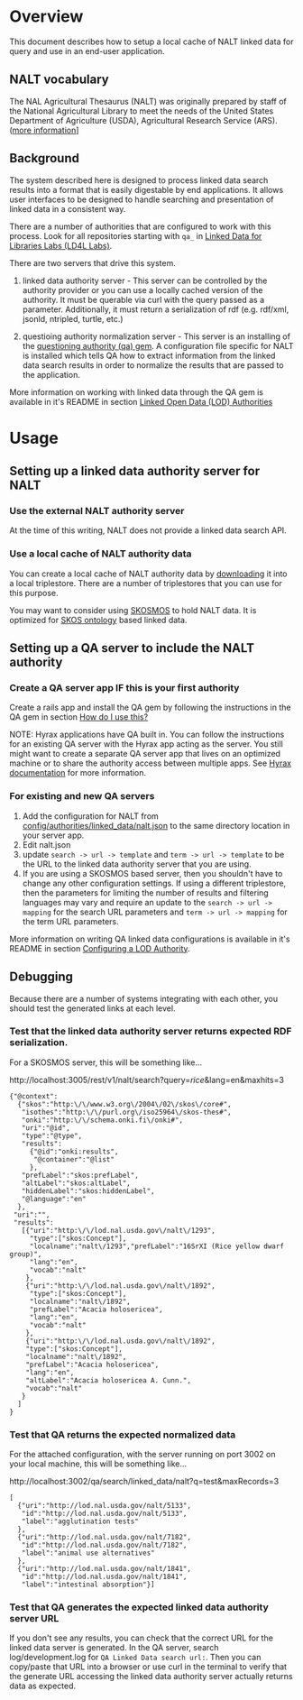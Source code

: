 # Overview

This document describes how to setup a local cache of NALT linked data for query and use in an end-user application. 

## NALT vocabulary

The NAL Agricultural Thesaurus (NALT) was originally prepared by staff of the National Agricultural Library to meet the needs of the United States Department of Agriculture (USDA), Agricultural Research Service (ARS).  ([more information](https://agclass.nal.usda.gov/background.shtml)]

## Background

The system described here is designed to process linked data search results into a format that is easily digestable by end applications.  It allows user interfaces to be designed to handle searching and presentation of linked data in a consistent way.  

There are a number of authorities that are configured to work with this process.  Look for all repositories starting with `qa_` in [Linked Data for Libraries Labs (LD4L Labs)](https://github.com/ld4l-labs).

There are two servers that drive this system.

1. linked data authority server - This server can be controlled by the authority provider or you can use a locally cached version of the authority.  It must be querable via curl with the query passed as a parameter.  Additionally, it must return a serialization of rdf (e.g. rdf/xml, jsonld, ntripled, turtle, etc.)

2. questioing authority normalization server - This server is an installing of the [questioning authority (qa) gem](https://rubygems.org/gems/qa).  A configuration file specific for NALT is installed which tells QA how to extract information from the linked data search results in order to normalize the results that are passed to the application.

More information on working with linked data through the QA gem is available in it's README in section [Linked Open Data (LOD) Authorities](https://github.com/samvera/questioning_authority#linked-open-data-lod-authorities)


# Usage

## Setting up a linked data authority server for NALT

### Use the external NALT authority server

At the time of this writing, NALT does not provide a linked data search API.

### Use a local cache of NALT authority data

You can create a local cache of NALT authority data by [downloading]() it into a local triplestore.  There are a number of triplestores that you can use for this purpose.

You may want to consider using [SKOSMOS](http://skosmos.org/) to hold NALT data.  It is optimized for [SKOS ontology](https://www.w3.org/TR/2008/WD-skos-reference-20080829/skos.html) based linked data.


## Setting up a QA server to include the NALT authority

### Create a QA server app IF this is your first authority

Create a rails app and install the QA gem by following the instructions in the QA gem in section [How do I use this?](https://github.com/samvera/questioning_authority#how-do-i-use-this)

NOTE: Hyrax applications have QA built in.  You can follow the instructions for an existing QA server with the Hyrax app acting as the server.  You still might want to create a separate QA server app that lives on an optimized machine or to share the authority access between multiple apps.  See [Hyrax documentation](https://github.com/samvera/hyrax/wiki/Autocomplete-in-Hyrax) for more information.

### For existing and new QA servers

1. Add the configuration for NALT from [config/authorities/linked_data/nalt.json](https://github.com/ld4l-labs/qa_nalt/tree/master/config/authorities/linked_data/nalt.json) to the same directory location in your server app.
1. Edit nalt.json 
  1. update `search -> url -> template` and `term -> url -> template` to be the URL to the linked data authority server that you are using.  
  1. If you are using a SKOSMOS based server, then you shouldn't have to change any other configuration settings.  If using a different triplestore, then the parameters for limiting the number of results and filtering languages may vary and require an update to the `search -> url -> mapping` for the search URL parameters and `term -> url -> mapping` for the term URL parameters. 

More information on writing QA linked data configurations is available in it's README in section [Configuring a LOD Authority](https://github.com/samvera/questioning_authority#configuring-a-lod-authority).

## Debugging

Because there are a number of systems integrating with each other, you should test the generated links at each level.

### Test that the linked data authority server returns expected RDF serialization.

For a SKOSMOS server, this will be something like...

http://localhost:3005/rest/v1/nalt/search?query=*rice*&lang=en&maxhits=3

```
{"@context":
  {"skos":"http:\/\/www.w3.org\/2004\/02\/skos\/core#",
   "isothes":"http:\/\/purl.org\/iso25964\/skos-thes#",
   "onki":"http:\/\/schema.onki.fi\/onki#",
   "uri":"@id",
   "type":"@type",
   "results":
     {"@id":"onki:results",
      "@container":"@list"
     },
   "prefLabel":"skos:prefLabel",
   "altLabel":"skos:altLabel",
   "hiddenLabel":"skos:hiddenLabel",
   "@language":"en"
  },
 "uri":"",
 "results":
   [{"uri":"http:\/\/lod.nal.usda.gov\/nalt\/1293",
     "type":["skos:Concept"],
     "localname":"nalt\/1293","prefLabel":"16SrXI (Rice yellow dwarf group)",
     "lang":"en",
     "vocab":"nalt"
    },
    {"uri":"http:\/\/lod.nal.usda.gov\/nalt\/1892",
     "type":["skos:Concept"],
     "localname":"nalt\/1892",
     "prefLabel":"Acacia holosericea",
     "lang":"en",
     "vocab":"nalt"
    },
    {"uri":"http:\/\/lod.nal.usda.gov\/nalt\/1892",
    "type":["skos:Concept"],
    "localname":"nalt\/1892",
    "prefLabel":"Acacia holosericea",
    "lang":"en",
    "altLabel":"Acacia holosericea A. Cunn.",
    "vocab":"nalt"
   }
  ]
}    
```

### Test that QA returns the expected normalized data

For the attached configuration, with the server running on port 3002 on your local machine, this will be something like...

http://localhost:3002/qa/search/linked_data/nalt?q=test&maxRecords=3

```
[
  {"uri":"http://lod.nal.usda.gov/nalt/5133",
   "id":"http://lod.nal.usda.gov/nalt/5133",
   "label":"agglutination tests"
  },
  {"uri":"http://lod.nal.usda.gov/nalt/7182",
   "id":"http://lod.nal.usda.gov/nalt/7182",
   "label":"animal use alternatives"
  },
  {"uri":"http://lod.nal.usda.gov/nalt/1841",
   "id":"http://lod.nal.usda.gov/nalt/1841",
   "label":"intestinal absorption"}]
```

### Test that QA generates the expected linked data authority server URL

If you don't see any results, you can check that the correct URL for the linked data server is generated.  In the QA server, search log/development.log for `QA Linked Data search url:`.  Then you can copy/paste that URL into a browser or use curl in the terminal to verify that the generate URL accessing the linked data authority server actually returns data as expected.
